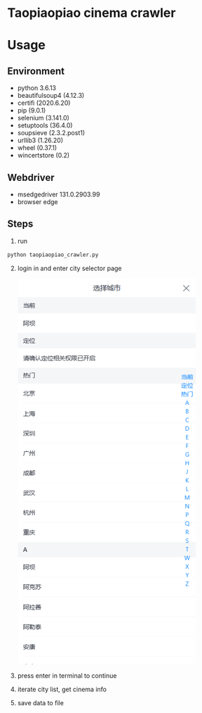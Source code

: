 # Taopiaopiao cinema crawler

# Usage

## Environment

- python 3.6.13
- beautifulsoup4 (4.12.3)
- certifi (2020.6.20)
- pip (9.0.1)
- selenium (3.141.0)
- setuptools (36.4.0)
- soupsieve (2.3.2.post1)
- urllib3 (1.26.20)
- wheel (0.37.1)
- wincertstore (0.2)

## Webdriver

- msedgedriver 131.0.2903.99
- browser edge

## Steps

1. run

```bash
python taopiaopiao_crawler.py
```

2. login in and enter city selector page

    ![alt text](docs/image.png)

4. press enter in terminal to continue

5. iterate city list, get cinema info

6. save data to file
